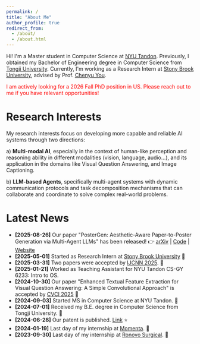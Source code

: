 ```yaml
---
permalink: /
title: "About Me"
author_profile: true
redirect_from: 
  - /about/
  - /about.html
---
```


Hi! I'm a Master student in Computer Science at [NYU Tandon](https://engineering.nyu.edu). Previously, I obtained my Bachelor of Engineering degree in Computer Science from [Tongji University](https://en.tongji.edu.cn/p/#/). Currently, I'm working as a Research Intern at [Stony Brook University](https://www.stonybrook.edu), advised by Prof. [Chenyu You](https://chenyuyou.me/index.html).

<p style="color: red;">I am actively looking for a 2026 Fall PhD position in US. Please reach out to me if you have relevant opportunities!</p>

Research Interests
======
My research interests focus on developing more capable and reliable AI systems through two directions:

a) **Multi-modal AI**, especially in the context of human-like perception and reasoning ability in different modalities (vision, language, audio...), and its application in the domains like Visual Question Answering, and Image Captioning.

b) **LLM-based Agents**, specifically multi-agent systems with dynamic communication protocols and task decomposition mechanisms that can collaborate and coordinate to solve complex real-world problems.

Latest News
======
- **[2025-08-26]** Our paper "PosterGen: Aesthetic-Aware Paper-to-Poster Generation via Multi-Agent LLMs" has been released! 👉 [arXiv](https://arxiv.org/abs/2508.17188) | [Code](https://github.com/Y-Research-SBU/PosterGen) | [Website](https://y-research-sbu.github.io/PosterGen)
- **[2025-05-01]** Started as Research Intern at [Stony Brook University](https://www.stonybrook.edu) 🚀
- **[2025-03-31]** Two papers were accepted by [IJCNN 2025](https://2025.ijcnn.org). 🎉
- **[2025-01-21]** Worked as Teaching Assistant for NYU Tandon CS-GY 6233: Intro to OS.
- **[2024-10-30]** Our paper "Enhanced Textual Feature Extraction for Visual Question Answering: A Simple Convolutional Approach" is accepted by [CVCI 2025](https://www.cvci.net) 🎉
- **[2024-09-03]** Started MS in Computer Science at NYU Tandon. 🚀
- **[2024-07-01]** Received my B.E. degree in Computer Science from Tongji University. 🎉
- **[2024-06-28]** Our patent is published. [Link](https://patents.google.com/patent/CN116343522B) ⭐
- **[2024-01-19]** Last day of my internship at [Momenta](https://www.momenta.cn). 👋
- **[2023-09-30]** Last day of my internship at [Ronovo Surgical](https://www.ronovosurgical.com). 👋
